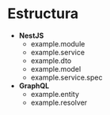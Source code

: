 # Estructura

- **NestJS**
    - example.module
    - example.service
    - example.dto
    - example.model
    - example.service.spec
- **GraphQL**
    - example.entity
    - example.resolver 